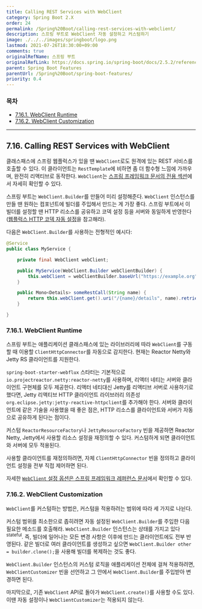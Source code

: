 ```yaml
---
title: Calling REST Services with WebClient
category: Spring Boot 2.X
order: 24
permalink: /Spring%20Boot/calling-rest-services-with-webclient/
description: 스프링 부트로 WebClient 자동 설정하고 커스텀하기
image: ./../../images/springboot/logo.png
lastmod: 2021-07-26T18:30:00+09:00
comments: true
originalRefName: 스프링 부트
originalRefLink: https://docs.spring.io/spring-boot/docs/2.5.2/reference/htmlsingle/#features.webclient
parent: Spring Boot Features
parentUrl: /Spring%20Boot/spring-boot-features/
priority: 0.4
---
```


### 목차

- [7.16.1. WebClient Runtime](#7161-webclient-runtime)
- [7.16.2. WebClient Customization](#7162-webclient-customization)

---

## 7.16. Calling REST Services with WebClient

클래스패스에 스프링 웹플럭스가 있을 땐 `WebClient`로도 원격에 있는 REST 서비스를 호출할 수 있다. 이 클라이언트는 `RestTemplate`에 비하면 좀 더 함수형 느낌에 가까우며, 완전히 리액티브로 동작한다. `WebClient`는 [스프링 프레임워크 문서의 전용 섹션](../../Reactive%20Spring/webclient)에서 자세히 확인할 수 있다.

스프링 부트는 `WebClient.Builder`를 만들어 미리 설정해준다. `WebClient` 인스턴스를 만들 땐 원하는 컴포넌트에 빌더를 주입해서 만드는 게 가장 좋다. 스프링 부트에서 이 빌더를 설정할 땐 HTTP 리소스를 공유하고 코덱 설정 등을 서버와 동일하게 반영한다 ([웹플럭스 HTTP 코덱 자동 설정](../developing-web-applications#http-codecs-with-httpmessagereaders-and-httpmessagewriters)을 참고해라).

다음은 `WebClient.Builder`를 사용하는 전형적인 예시다:

```java
@Service
public class MyService {

    private final WebClient webClient;

    public MyService(WebClient.Builder webClientBuilder) {
        this.webClient = webClientBuilder.baseUrl("https://example.org").build();
    }

    public Mono<Details> someRestCall(String name) {
        return this.webClient.get().uri("/{name}/details", name).retrieve().bodyToMono(Details.class);
    }

}
```

### 7.16.1. WebClient Runtime

스프링 부트는 애플리케이션 클래스패스에 있는 라이브러리에 따라 `WebClient`를 구동할 때 이용할 `ClientHttpConnector`를 자동으로 감지한다. 현재는 Reactor Netty와 Jetty RS 클라이언트를 지원한다.

`spring-boot-starter-webflux` 스타터는 기본적으로 `io.projectreactor.netty:reactor-netty`를 사용하며, 리액터 네티는 서버와 클라이언트 구현체를 모두 제공한다. 리액터 네티대신 Jetty를 리액티브 서버로 사용하기로 했다면, Jetty 리액티브 HTTP 클라이언트 라이브러리 의존성 `org.eclipse.jetty:jetty-reactive-httpclient`를 추가해야 한다. 서버와 클라이언트에 같은 기술을 사용했을 때 좋은 점은, HTTP 리소스를 클라이언트와 서버가 자동으로 공유하게 된다는 점이다.

커스텀 `ReactorResourceFactory`나 `JettyResourceFactory` 빈을 제공하면 Reactor Netty, Jetty에서 사용할 리소스 설정을 재정의할 수 있다. 커스텀하게 되면 클라이언트와 서버에 모두 적용된다.

사용할 클라이언트를 재정의하려면, 자체 `ClientHttpConnector` 빈을 정의하고 클라이언트 설정을 전부 직접 제어하면 된다.

자세한 [`WebClient` 설정 옵션은 스프링 프레임워크 레퍼런스 문서](../../Reactive%20Spring/webclient/#21-configuration)에서 확인할 수 있다.

### 7.16.2. WebClient Customization

`WebClient`를 커스텀하는 방법은, 커스텀을 적용하려는 범위에 따라 세 가지로 나뉜다.

커스텀 범위를 최소한으로 좁히려면 자동 설정된 `WebClient.Builder`를 주입한 다음 필요한 메소드를 호출해라. `WebClient.Builder` 인스턴스는 상태를 가지고 있다<sup>stateful</sup>. 즉, 빌더에 일어나는 모든 변경 사항은 이후에 만드는 클라이언트에도 전부 반영된다. 같은 빌더로 여러 클라이언트를 생성하고 싶으면 `WebClient.Builder other = builder.clone();`을 사용해 빌더를 복제하는 것도 좋다.

`WebClient.Builder` 인스턴스의 커스텀 로직을 애플리케이션 전체에 걸쳐 적용하려면, `WebClientCustomizer` 빈을 선언하고 그 안에서 `WebClient.Builder`를 주입받아 변경하면 된다.

마지막으로, 기존 `WebClient` API로 돌아가 `WebClient.create()`를 사용할 수도 있다. 이땐 자동 설정이나 `WebClientCustomizer`는 적용되지 않는다.